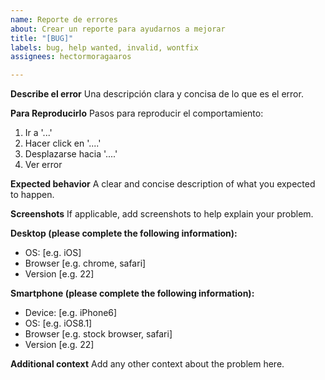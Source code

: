 ```yaml
---
name: Reporte de errores
about: Crear un reporte para ayudarnos a mejorar
title: "[BUG]"
labels: bug, help wanted, invalid, wontfix
assignees: hectormoragaaros

---
```


**Describe el error**
Una descripción clara y concisa de lo que es el error.

**Para Reproducirlo**
Pasos para reproducir el comportamiento:
1. Ir a '...'
2. Hacer click en '....'
3. Desplazarse hacia '....'
4. Ver error

**Expected behavior**
A clear and concise description of what you expected to happen.

**Screenshots**
If applicable, add screenshots to help explain your problem.

**Desktop (please complete the following information):**
 - OS: [e.g. iOS]
 - Browser [e.g. chrome, safari]
 - Version [e.g. 22]

**Smartphone (please complete the following information):**
 - Device: [e.g. iPhone6]
 - OS: [e.g. iOS8.1]
 - Browser [e.g. stock browser, safari]
 - Version [e.g. 22]

**Additional context**
Add any other context about the problem here.
